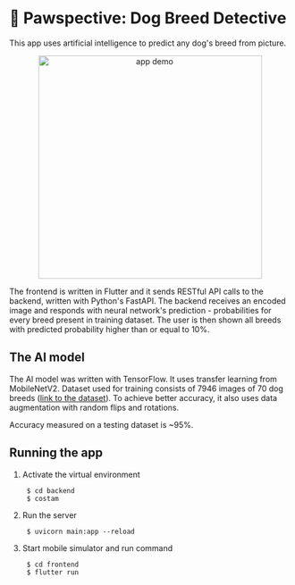 # 🐶 Pawspective: Dog Breed Detective
This app uses artificial intelligence to predict any dog's breed from picture.

<p align="center">
<img height="400" alt="app demo" src="app_demo.gif" />
</p>

The frontend is written in Flutter and it sends RESTful API calls to the backend, written with Python's FastAPI.
The backend receives an encoded image and responds with neural network's prediction - probabilities for every breed present in training dataset.
The user is then shown all breeds with predicted probability higher than or equal to 10%.

## The AI model
The AI model was written with TensorFlow. It uses transfer learning from MobileNetV2. Dataset used for training consists of 7946 images of 70 dog breeds ([link to the dataset](https://www.kaggle.com/datasets/gpiosenka/70-dog-breedsimage-data-set)). To achieve better accuracy, it also uses data augmentation with random flips and rotations. 

Accuracy measured on a testing dataset is ~95%.

## Running the app
1. Activate the virtual environment

        $ cd backend
        $ costam

2. Run the server

        $ uvicorn main:app --reload

3. Start mobile simulator and run command

        $ cd frontend
        $ flutter run